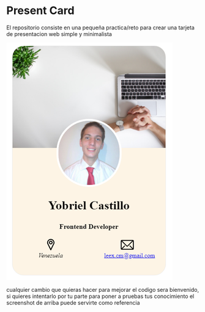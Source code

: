 # Present Card

El repositorio consiste en una pequeña practica/reto para crear una tarjeta de presentacion web simple y minimalista

![Screenshot](present-card/assets/image/screenshot.png)

cualquier cambio que quieras hacer para mejorar el codigo sera bienvenido, si quieres intentarlo por tu parte para poner a pruebas tus conocimiento el screenshot de arriba puede servirte como referencia
